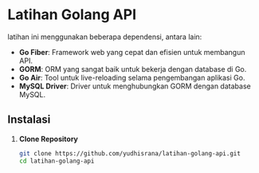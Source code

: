 # Latihan Golang API

latihan ini menggunakan beberapa dependensi, antara lain:

-   **Go Fiber**: Framework web yang cepat dan efisien untuk membangun API.
-   **GORM**: ORM yang sangat baik untuk bekerja dengan database di Go.
-   **Go Air**: Tool untuk live-reloading selama pengembangan aplikasi Go.
-   **MySQL Driver**: Driver untuk menghubungkan GORM dengan database MySQL.

## Instalasi

1. **Clone Repository**
    ```bash
    git clone https://github.com/yudhisrana/latihan-golang-api.git
    cd latihan-golang-api
    ```
